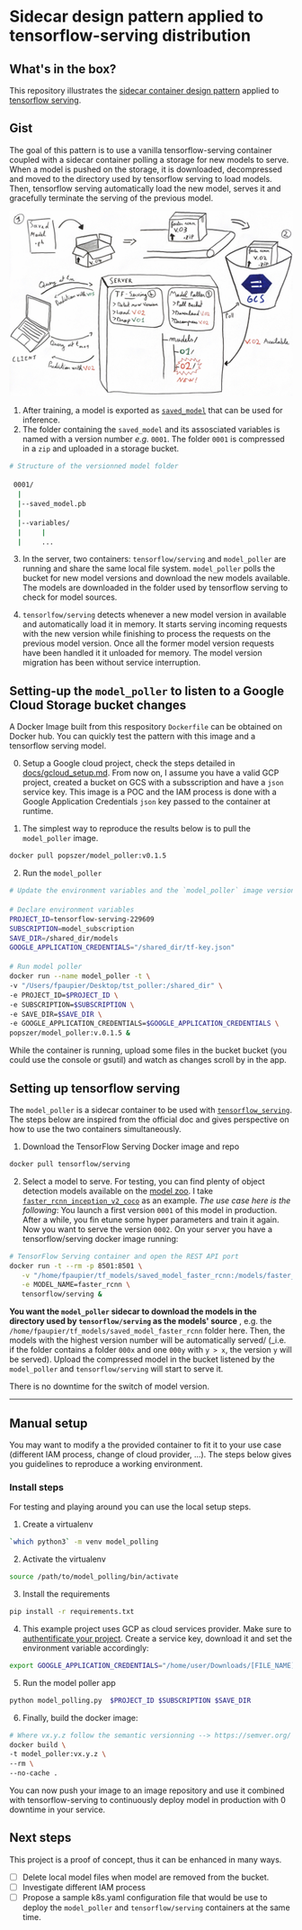 # Sidecar design pattern applied to tensorflow-serving distribution

## What's in the box?
This repository illustrates the [sidecar container design pattern](https://docs.microsoft.com/en-us/azure/architecture/patterns/sidecar) applied to [tensorflow serving](https://www.tensorflow.org/serving/).

## Gist 
The goal of this pattern is to use a vanilla tensorflow-serving container coupled with a sidecar container polling a storage for new models to serve. When a model is pushed on the storage, it is downloaded, decompressed and moved to the directory used by tensorflow serving to load models. 
Then, tensorflow serving automatically load the new model, serves it and gracefully terminate the serving of the previous model.

![Model overview](assets/overview.png)

1. After training, a model is exported as  [`saved_model`](https://www.tensorflow.org/guide/saved_model) that can be used for inference.  
2. The folder containing the `saved_model` and its assosciated variables is named with a version number _e.g._ `0001`. The folder `0001` is compressed in a `zip` and uploaded in a storage bucket.
```bash
# Structure of the versionned model folder

 0001/
  |
  |--saved_model.pb 
  |
  |--variables/
  |     |
  |     ...
```

3. In the server, two containers: `tensorflow/serving` and `model_poller` are running and share the same local file system. `model_poller` polls the bucket for new model versions and download the new models available. The models are downloaded in the folder used by tensorflow serving to check for model sources.

4. `tensorlfow/serving` detects whenever a new model version in available and automatically load it in memory. It starts serving incoming requests with the new version while finishing to process the requests on the previous model version. Once all the former model version requests have been handled it it unloaded for memory. The model version migration has been without service interruption.
 

## Setting-up the `model_poller` to listen to a Google Cloud Storage bucket changes

A Docker Image built from this respository `Dockerfile` can be obtained on Docker hub. You can quickly test the pattern with this image and a tensorflow serving model.

0. Setup a Google cloud project, check the steps detailed in [docs/gcloud_setup.md](docs/gcloud_setup.md).
From now on, I assume you have a valid GCP project, created a bucket on GCS with a subsscription and have a `json` service key. This image is a POC and the IAM process is done with a Google Application Credentials `json` key passed to the container at runtime. 

1. The simplest way to reproduce the results below is to pull the `model_poller` image.
```bash
docker pull popszer/model_poller:v0.1.5
```

2. Run the `model_poller`
```bash
# Update the environment variables and the `model_poller` image version accordingly

# Declare environment variables
PROJECT_ID=tensorflow-serving-229609
SUBSCRIPTION=model_subscription
SAVE_DIR=/shared_dir/models
GOOGLE_APPLICATION_CREDENTIALS="/shared_dir/tf-key.json"

# Run model poller
docker run --name model_poller -t \
-v "/Users/fpaupier/Desktop/tst_poller:/shared_dir" \
-e PROJECT_ID=$PROJECT_ID \
-e SUBSCRIPTION=$SUBSCRIPTION \
-e SAVE_DIR=$SAVE_DIR \
-e GOOGLE_APPLICATION_CREDENTIALS=$GOOGLE_APPLICATION_CREDENTIALS \
popszer/model_poller:v.0.1.5 &
``` 

While the container is running, upload some files in the bucket
bucket (you could use the console or gsutil) and watch as changes scroll by
in the app.

## Setting up tensorflow serving

The `model_poller` is a sidecar container to be used with [`tensorflow_serving`](https://www.tensorflow.org/serving/). The steps below are inspired from the official doc and gives perspective on how to use the two containers simultaneously.

1. Download the TensorFlow Serving Docker image and repo
```bash
docker pull tensorflow/serving
```
2. Select a model to serve. For testing, you can find plenty of object detection models available on the [model zoo](https://github.com/tensorflow/models/blob/master/research/object_detection/g3doc/detection_model_zoo.md).
I take [`faster_rcnn_inception_v2_coco`](http://download.tensorflow.org/models/object_detection/faster_rcnn_inception_v2_coco_2018_01_28.tar.gz) as an example. _The use case here is the following_:
You launch a first version `0001` of this model in production. After a while, you fin etune some hyper parameters and train it again. Now you want to serve the version `0002`.
On your server you have a tensorflow/serving docker image running:

```bash
# TensorFlow Serving container and open the REST API port
docker run -t --rm -p 8501:8501 \
   -v "/home/fpaupier/tf_models/saved_model_faster_rcnn:/models/faster_rcnn" \
   -e MODEL_NAME=faster_rcnn \
   tensorflow/serving &
```

**You want the `model_poller` sidecar to download the models in the directory used by `tensorflow/serving` as the models' source** , e.g. the `/home/fpaupier/tf_models/saved_model_faster_rcnn` folder here. Then, the models with the highest version number will be automatically served/ (_i.e. if the folder contains a folder `000x` and one `000y` with `y > x`, the version `y` will be served).
Upload the compressed model in the bucket listened by the `model_poller` and `tensorflow/serving` will start to serve it.

There is no downtime for the switch of model version.

------------

## Manual setup
You may want to modify a the provided container to fit it to your use case (different IAM process, change of cloud provider, ...). The steps below gives you guidelines to reproduce a working environment.

### Install steps
For testing and playing around you can use the local setup steps.
1. Create a virtualenv
```bash
`which python3` -m venv model_polling
```

2. Activate the virtualenv 
```bash
source /path/to/model_polling/bin/activate
```

3. Install the requirements
```bash
pip install -r requirements.txt
```

4. This example project uses GCP as cloud services provider.
Make sure to [authentificate your project](https://cloud.google.com/docs/authentication/getting-started).
Create a service key, download it and set the environment variable accordingly:
```bash
export GOOGLE_APPLICATION_CREDENTIALS="/home/user/Downloads/[FILE_NAME].json"
```

5. Run the model poller app
```bash
python model_polling.py  $PROJECT_ID $SUBSCRIPTION $SAVE_DIR
```

6. Finally, build the docker image:
```bash
# Where vx.y.z follow the semantic versionning --> https://semver.org/
docker build \
-t model_poller:vx.y.z \
--rm \
--no-cache .
```

You can now push your image to an image repository and use it combined with tensorflow-serving to continuously deploy model in production with 0 downtime in your service.

## Next steps
This project is a proof of concept, thus it can be enhanced in many ways.

- [ ] Delete local model files when model are removed from the bucket.
- [ ] Investigate different IAM process 
- [ ] Propose a sample k8s.yaml configuration file that would be use to deploy the `model_poller` and `tensorflow/serving` containers at the same time.